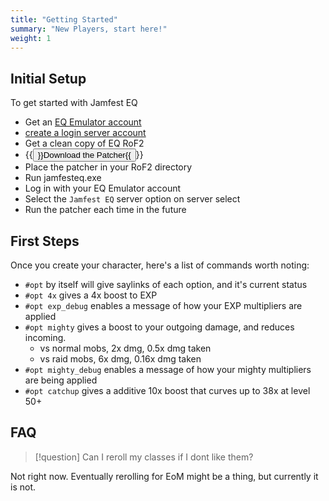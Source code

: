 ```yaml
---
title: "Getting Started"
summary: "New Players, start here!"
weight: 1
---
```


## Initial Setup

To get started with Jamfest EQ
- Get an [EQ Emulator account](http://www.eqemulator.org/)
- [create a login server account](http://www.eqemulator.org/account/?CreateLS)
- Get a clean copy of EQ RoF2
- {{<button href="https://github.com/jamfesteq/eqemupatcher/releases/latest/download/jamfesteq.exe">}}Download the Patcher{{</button>}}
- Place the patcher in your RoF2 directory
- Run jamfesteq.exe
- Log in with your EQ Emulator account
- Select the `Jamfest EQ` server option on server select 
- Run the patcher each time in the future

## First Steps

Once you create your character, here's a list of commands worth noting:

- `#opt` by itself will give saylinks of each option, and it's current status
- `#opt 4x` gives a 4x boost to EXP
- `#opt exp_debug` enables a message of how your EXP multipliers are applied
- `#opt mighty` gives a boost to your outgoing damage, and reduces incoming.   
    - vs normal mobs, 2x dmg, 0.5x dmg taken
    - vs raid mobs, 6x dmg, 0.16x dmg taken
- `#opt mighty_debug` enables a message of how your mighty multipliers are being applied
- `#opt catchup` gives a additive 10x boost that curves up to 38x at level 50+  


## FAQ

> [!question]
> Can I reroll my classes if I dont like them?

Not right now. Eventually rerolling for EoM might be a thing, but currently it is not.
